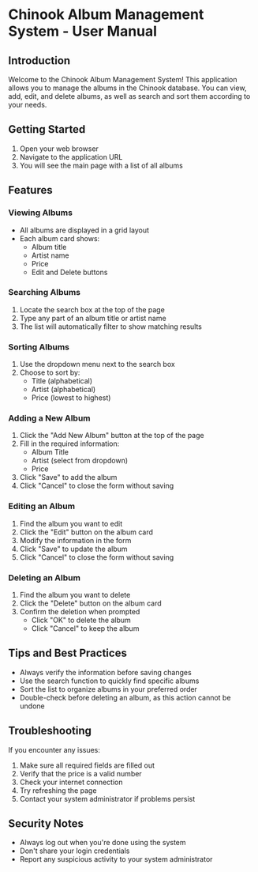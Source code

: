 # Chinook Album Management System - User Manual

## Introduction
Welcome to the Chinook Album Management System! This application allows you to manage the albums in the Chinook database. You can view, add, edit, and delete albums, as well as search and sort them according to your needs.

## Getting Started
1. Open your web browser
2. Navigate to the application URL
3. You will see the main page with a list of all albums

## Features

### Viewing Albums
- All albums are displayed in a grid layout
- Each album card shows:
  - Album title
  - Artist name
  - Price
  - Edit and Delete buttons

### Searching Albums
1. Locate the search box at the top of the page
2. Type any part of an album title or artist name
3. The list will automatically filter to show matching results

### Sorting Albums
1. Use the dropdown menu next to the search box
2. Choose to sort by:
   - Title (alphabetical)
   - Artist (alphabetical)
   - Price (lowest to highest)

### Adding a New Album
1. Click the "Add New Album" button at the top of the page
2. Fill in the required information:
   - Album Title
   - Artist (select from dropdown)
   - Price
3. Click "Save" to add the album
4. Click "Cancel" to close the form without saving

### Editing an Album
1. Find the album you want to edit
2. Click the "Edit" button on the album card
3. Modify the information in the form
4. Click "Save" to update the album
5. Click "Cancel" to close the form without saving

### Deleting an Album
1. Find the album you want to delete
2. Click the "Delete" button on the album card
3. Confirm the deletion when prompted
   - Click "OK" to delete the album
   - Click "Cancel" to keep the album

## Tips and Best Practices
- Always verify the information before saving changes
- Use the search function to quickly find specific albums
- Sort the list to organize albums in your preferred order
- Double-check before deleting an album, as this action cannot be undone

## Troubleshooting
If you encounter any issues:
1. Make sure all required fields are filled out
2. Verify that the price is a valid number
3. Check your internet connection
4. Try refreshing the page
5. Contact your system administrator if problems persist

## Security Notes
- Always log out when you're done using the system
- Don't share your login credentials
- Report any suspicious activity to your system administrator 
